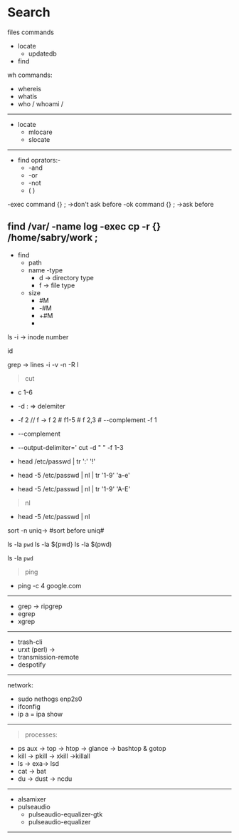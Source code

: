 Search
=======

files commands
- locate
	- updatedb
- find


wh commands:
- whereis
- whatis
- who / whoami / 

----------------------------------------------------------------------------------------------------------
- locate 
	- mlocare
	- slocate
----------------------------------------------------------------------------------------------------------
- find oprators:-
	- -and
	- -or
	- -not
	- \(      \)


-exec command {} ; ->don't ask before
-ok command {} ;  ->ask before


find /var/ -name log -exec cp -r {} /home/sabry/work \;
----------------------------------------------------------------------------------------------------------


- find 
	- path
	- name
	-type
		-  d -> directory type
		- f -> file type
	- size
		- #M
		- -#M
		- +#M
		-  
	



ls -i -> inode number


id

grep -> lines -i -v -n -R l


> cut 
- c 1-6
- -d :  => delemiter
- -f 2   // f -> f 2 # f1-5 # f 2,3 # --complement -f 1
- --complement
- --output-delimiter=' 
cut -d " " -f 1-3




- head /etc/passwd | tr ':' '!'

- head -5 /etc/passwd | nl | tr '1-9' 'a-e'
- head -5 /etc/passwd | nl | tr '1-9' 'A-E'

>  nl
- head -5 /etc/passwd | nl


sort -n
uniq-> #sort before uniq#


ls -la `pwd`
ls -la ${pwd}
ls -la $(pwd)

ls -la `pwd`








> ping

- ping -c 4 google.com
----------------------------------------------------
- grep -> ripgrep
- egrep
- xgrep
----------------------------------------------------
- trash-cli
- urxt (perl) -> 
- transmission-remote
- despotify
----------------------------------------------------
network:
- sudo nethogs enp2s0
- ifconfig
- ip a = ipa show

----------------------------------------------------
> processes:
- ps aux -> top -> htop -> glance -> bashtop & gotop
- kill -> pkill -> xkill ->killall
- ls -> exa-> lsd
- cat -> bat
- du -> dust -> ncdu
----------------------------------------------------
- alsamixer
- pulseaudio
	- pulseaudio-equalizer-gtk
	- pulseaudio-equalizer
----------------------------------------------------
